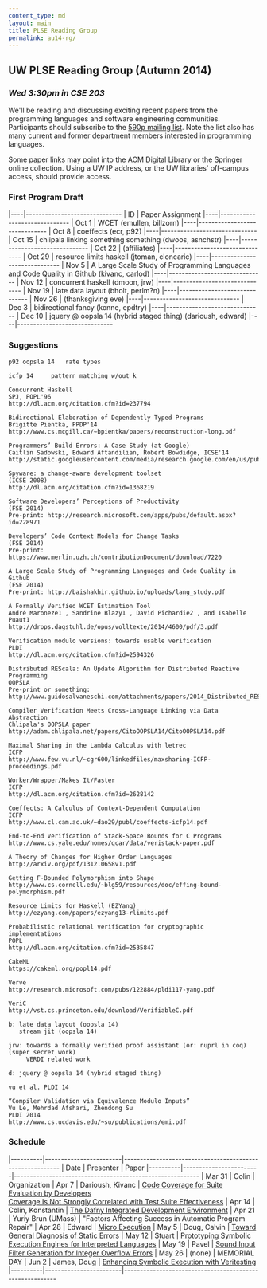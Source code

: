 ```yaml
---
content_type: md
layout: main
title: PLSE Reading Group
permalink: au14-rg/
---
```


## UW PLSE Reading Group (Autumn 2014)

### *Wed 3:30pm in CSE 203*

We'll be reading and discussing exciting recent papers from the programming
languages and software engineering communities.  Participants should
subscribe to the [590p mailing
list](https://mailman.cs.washington.edu/mailman/listinfo/cse590n). Note the
list also has many current and former department members interested in
programming languages.

Some paper links may point into the ACM Digital Library or the
Springer online collection. Using a UW IP address, or the UW
libraries' off-campus access, should provide access.

### First Program Draft

|----|------------------------------
| ID | Paper Assignment 
|----|------------------------------
| Oct 1 | WCET (emullen, billzorn)
|----|------------------------------
| Oct 8 | coeffects (ecr, p92)
|----|------------------------------
| Oct 15 | chlipala linking something something (dwoos, asnchstr)
|----|------------------------------
| Oct 22 | (affiliates)
|----|------------------------------
| Oct 29 | resource limits haskell (jtoman, cloncaric)
|----|------------------------------
| Nov 5 | A Large Scale Study of Programming Languages and Code Quality in Github (kivanc, carlod)
|----|------------------------------
| Nov 12 | concurrent haskell (dmoon, jrw)
|----|------------------------------
| Nov 19 | late data layout (bholt, perlm?n)
|----|------------------------------
| Nov 26 | (thanksgiving eve)
|----|------------------------------
| Dec 3 | bidirectional fancy (konne, epdtry)
|----|------------------------------
| Dec 10 | jquery @ oopsla 14 (hybrid staged thing) (darioush, edward)
|----|------------------------------

### Suggestions

    p92 oopsla 14   rate types
 
    icfp 14     pattern matching w/out k
  
    Concurrent Haskell
    SPJ, POPL'96
    http://dl.acm.org/citation.cfm?id=237794

    Bidirectional Elaboration of Dependently Typed Programs
    Brigitte Pientka, PPDP'14
    http://www.cs.mcgill.ca/~bpientka/papers/reconstruction-long.pdf
  
    Programmers’ Build Errors: A Case Study (at Google)
    Caitlin Sadowski, Edward Aftandilian, Robert Bowdidge, ICSE'14
    http://static.googleusercontent.com/media/research.google.com/en/us/pubs/archive/42184.pdf
  
    Spyware: a change-aware development toolset
    (ICSE 2008)
    http://dl.acm.org/citation.cfm?id=1368219
  
    Software Developers’ Perceptions of Productivity
    (FSE 2014)
    Pre-print: http://research.microsoft.com/apps/pubs/default.aspx?id=228971
  
    Developers’ Code Context Models for Change Tasks
    (FSE 2014)
    Pre-print: https://www.merlin.uzh.ch/contributionDocument/download/7220
  
    A Large Scale Study of Programming Languages and Code Quality in Github
    (FSE 2014)
    Pre-print: http://baishakhir.github.io/uploads/lang_study.pdf
  
    A Formally Verified WCET Estimation Tool
    André Maroneze1 , Sandrine Blazy1 , David Pichardie2 , and Isabelle Puaut1
    http://drops.dagstuhl.de/opus/volltexte/2014/4600/pdf/3.pdf
  
    Verification modulo versions: towards usable verification
    PLDI
    http://dl.acm.org/citation.cfm?id=2594326
  
    Distributed REScala: An Update Algorithm for Distributed Reactive Programming
    OOPSLA
    Pre-print or something: http://www.guidosalvaneschi.com/attachments/papers/2014_Distributed_REScala_An_Update_Algorithm_for_Distributed_Reactive_Programming_pdf.pdf
  
    Compiler Verification Meets Cross-Language Linking via Data Abstraction
    Chlipala's OOPSLA paper
    http://adam.chlipala.net/papers/CitoOOPSLA14/CitoOOPSLA14.pdf
  
    Maximal Sharing in the Lambda Calculus with letrec
    ICFP
    http://www.few.vu.nl/~cgr600/linkedfiles/maxsharing-ICFP-proceedings.pdf
  
    Worker/Wrapper/Makes It/Faster
    ICFP
    http://dl.acm.org/citation.cfm?id=2628142
  
    Coeffects: A Calculus of Context-Dependent Computation
    ICFP
    http://www.cl.cam.ac.uk/~dao29/publ/coeffects-icfp14.pdf
  
    End-to-End Verification of Stack-Space Bounds for C Programs
    http://www.cs.yale.edu/homes/qcar/data/veristack-paper.pdf
  
    A Theory of Changes for Higher Order Languages
    http://arxiv.org/pdf/1312.0658v1.pdf
  
    Getting F-Bounded Polymorphism into Shape
    http://www.cs.cornell.edu/~blg59/resources/doc/effing-bound-polymorphism.pdf
  
    Resource Limits for Haskell (EZYang)
    http://ezyang.com/papers/ezyang13-rlimits.pdf
  
    Probabilistic relational verification for cryptographic implementations
    POPL
    http://dl.acm.org/citation.cfm?id=2535847
  
    CakeML
    https://cakeml.org/popl14.pdf
  
    Verve
    http://research.microsoft.com/pubs/122884/pldi117-yang.pdf
  
    VeriC
    http://vst.cs.princeton.edu/download/VerifiableC.pdf
  
    b: late data layout (oopsla 14)
       stream jit (oopsla 14)
  
    jrw: towards a formally verified proof assistant (or: nuprl in coq)
    (super secret work)
         VERDI related work
  
    d: jquery @ oopsla 14 (hybrid staged thing)
  
    vu et al. PLDI 14
  
    “Compiler Validation via Equivalence Modulo Inputs”
    Vu Le, Mehrdad Afshari, Zhendong Su
    PLDI 2014
    http://www.cs.ucdavis.edu/~su/publications/emi.pdf
  

### Schedule

[CODECOVER1]: http://research.engr.oregonstate.edu/hci/sites/research.engr.oregonstate.edu.hci/files/papers/gopinath2014code_1.pdf
[CODECOVER2]: http://www.linozemtseva.com/research/2014/icse/coverage/coverage_paper.pdf
[DAFNY]:      http://research.microsoft.com/en-us/um/people/leino/papers/krml236.pdf
[UEXEC]:      http://research.microsoft.com/en-us/um/people/pg/public_psfiles/icse2014.pdf
[GENDIAG]:    http://www.cs.cornell.edu/andru/papers/diagnostic/popl14.pdf
[SYMINTERP]:  http://dslab.epfl.ch/pubs/chef.pdf
[SOUNDINT]:   http://people.csail.mit.edu/fanl/papers/sift-popl14.pdf
[SYMVERI]:    http://users.ece.cmu.edu/~aavgerin/papers/veritesting-icse-2014.pdf

|----------|------------------------|----------------------------------------------------------
| Date     |  Presenter             |    Paper
|----------|------------------------|----------------------------------------------------------
| Mar 31   |   Colin                |     Organization
| Apr  7   |   Darioush, Kivanc     |     [Code Coverage for Suite Evaluation by Developers][CODECOVER1]<br />[Coverage Is Not Strongly Correlated with Test Suite Effectiveness][CODECOVER2]
| Apr 14   |   Colin, Konstantin    |     [The Dafny Integrated Development Environment][DAFNY]
| Apr 21   |   Yuriy Brun (UMass)   |     "Factors Affecting Success in Automatic Program Repair"
| Apr 28   |   Edward               |     [Micro Execution][UEXEC]
| May  5   |   Doug, Calvin         |     [Toward General Diagnosis of Static Errors][GENDIAG]
| May 12   |   Stuart               |     [Prototyping Symbolic Execution Engines for Interpreted Languages][SYMINTERP]
| May 19   |   Pavel                |     [Sound Input Filter Generation for Integer Overﬂow Errors][SOUNDINT]
| May 26   |   (none)               |     MEMORIAL DAY
| Jun  2   |   James, Doug          |     [Enhancing Symbolic Execution with Veritesting][SYMVERI]
|----------|------------------------|---------------------------------------------------------

